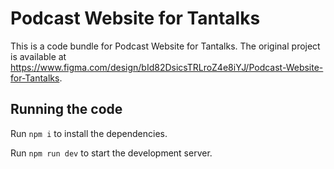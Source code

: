 
  # Podcast Website for Tantalks

  This is a code bundle for Podcast Website for Tantalks. The original project is available at https://www.figma.com/design/bId82DsicsTRLroZ4e8iYJ/Podcast-Website-for-Tantalks.

  ## Running the code

  Run `npm i` to install the dependencies.

  Run `npm run dev` to start the development server.
  